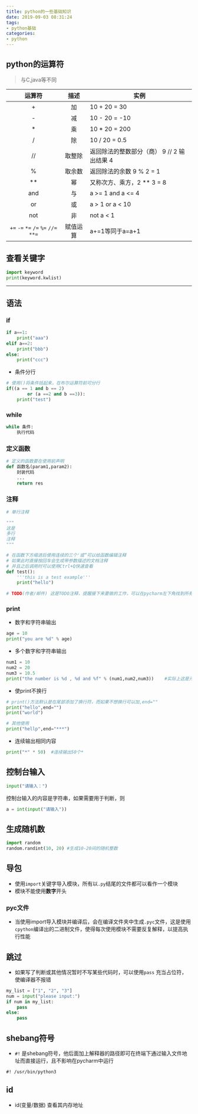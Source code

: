 ```yaml
---
title: python的一些基础知识
date: 2019-09-03 08:31:24
tags:
- python基础
categories:
- python
---
```


## python的运算符

<!--more-->

> 与C,java等不同

| 运算符                               | 描述     | 实例                                       |
| :---:                                | :---:    | ---                                        |
| +                                    | 加       | 10 + 20 = 30                               |
| -                                    | 减       | 10 - 20 = -10                              |
| *                                    | 乘       | 10 * 20 = 200                              |
| /                                    | 除       | 10 / 20 = 0.5                              |
| //                                   | 取整除   | 返回除法的整数部分（商） 9 // 2 输出结果 4 |
| %                                    | 取余数   | 返回除法的余数 9 % 2 = 1                   |
| **                                   | 幂       | 又称次方、乘方，2 ** 3 = 8                 |
| and                                  | 与       | a >= 1 and a <= 4                          |
| or                                   | 或       | a > 1 or a < 10                            |
| not                                  | 非       | not a < 1                                  |
| `+=` `-=` `*=` `/=` `%=` `//=` `**=` | 赋值运算 | a+=1等同于a=a+1                            |

## 查看关键字

```python
import keyword
print(keyword.kwlist)
```
---


## 语法

### if
```python
if a==1:
    print("aaa")
elif a==2:
    print("bbb")
else:
    print("ccc")
```

* 条件分行
```python
# 使用()将条件括起来，在布尔运算符前可分行
if((a == 1 and b == 2)
        or (a ==2 and b ==3)):
    print("test")
```

### while
```python
while 条件:
    执行代码
```

### 定义函数
```python
# 定义的函数要在使用前声明
def 函数名(param1,param2):
    封装代码
    ...
    return res
```

### 注释
```python
# 单行注释

"""
这是
多行
注释
"""

# 在函数下方缩进后使用连续的三个'或“可以给函数编辑注释
# 如果此时直接按回车会生成带参数描述的文档注释
# 并且之后调用时可以使用Ctrl+Q快速查看
def test():
    '''this is a test example'''
    print("hello")
    
# TODO(作者/邮件) 这是TODO注释，提醒接下来要做的工作，可以在pycharm左下角找到所有TODO项
```

### print
* 数字和字符串输出
```python
age = 10
print("you are %d" % age)
```

* 多个数字和字符串输出
```python
num1 = 10
num2 = 20
num3 = 10.5
print("the number is %d , %d and %f" % (num1,num2,num3))    #实际上这是元组的应用
```

* 使print不换行
```python
# print()方法默认是在尾部添加了换行符，而如果不想换行可以加,end=""
print("hello",end="")
print("world")

# 其他使用
print("hellp",end="***")
```


* 连续输出相同内容
```python
print("*" * 50)  #连续输出50个*
```


## 控制台输入
```python
input("请输入：")
```

控制台输入的内容是字符串，如果需要用于判断，则
```python
a = int(input("请输入"))
```
## 生成随机数
```python
import random
random.randint(10, 20) #生成10-20间的随机整数
```

## 导包
* 使用`import`关键字导入模块，所有以`.py`结尾的文件都可以看作一个模块
* 模块不能使用**数字**开头

### pyc文件
* 当使用import导入模块并编译后，会在编译文件夹中生成`.pyc`文件，这是使用`cpython`编译出的二进制文件，使得每次使用模块不需要反复解释，以提高执行性能

## 跳过
* 如果写了判断或其他情况暂时不写某些代码时，可以使用`pass` 充当占位符，使编译器不报错

```python
my_list = ["1", "2", "3"]
num = input("please input:")
if num in my_list:
    pass
else:
    pass
```

## shebang符号
* `#!` 是shebang符号，他后面加上解释器的路径即可在终端下通过输入文件地址而直接运行，且不影响在pycharm中运行
```shell
#! /usr/bin/python3
```

## id

* id(变量/数据)   查看其内存地址
